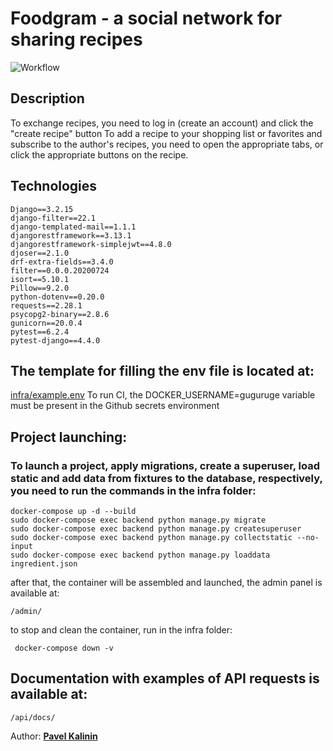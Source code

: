 # Foodgram - a social network for sharing recipes

![Workflow](https://github.com/Pavelkalininn/foodgram-project-react/actions/workflows/main.yml/badge.svg)

## Description

To exchange recipes, you need to log in (create an account) and click the "create recipe"
button To add a recipe to your shopping list or favorites and subscribe to the
author's recipes, you need to open the appropriate tabs, or click
the appropriate buttons on the recipe.

## Technologies

    Django==3.2.15
    django-filter==22.1
    django-templated-mail==1.1.1
    djangorestframework==3.13.1
    djangorestframework-simplejwt==4.8.0
    djoser==2.1.0
    drf-extra-fields==3.4.0
    filter==0.0.0.20200724
    isort==5.10.1
    Pillow==9.2.0
    python-dotenv==0.20.0
    requests==2.28.1
    psycopg2-binary==2.8.6
    gunicorn==20.0.4
    pytest==6.2.4
    pytest-django==4.4.0

## The template for filling the env file is located at: 

[infra/example.env](./infra/example.env)
To run CI, the DOCKER_USERNAME=guguruge variable must be present in the Github secrets environment

## Project launching:

### To launch a project, apply migrations, create a superuser, load static and add data from fixtures to the database, respectively, you need to run the commands in the infra folder:
    
    docker-compose up -d --build
    sudo docker-compose exec backend python manage.py migrate
    sudo docker-compose exec backend python manage.py createsuperuser
    sudo docker-compose exec backend python manage.py collectstatic --no-input
    sudo docker-compose exec backend python manage.py loaddata ingredient.json

after that, the container will be assembled and launched, the admin panel is available at:  

    /admin/


to stop and clean the container, run in the infra folder:

     docker-compose down -v


## Documentation with examples of API requests is available at:

    /api/docs/


Author: [__Pavel Kalinin__](https://github.com/Pavelkalininn)
